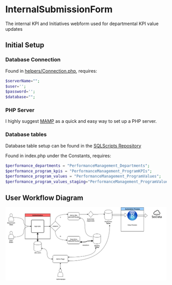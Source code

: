 # InternalSubmissionForm
The internal KPI and Initiatives webform used for departmental KPI value updates

## Initial Setup

### Database Connection
Found in [helpers/Connection.php](https://github.com/FultonCountyStrategyandPerformance/InternalSubmissionForm/blob/master/helpers/Connection.php), requires:
```php
$serverName="";
$user='';
$password='';
$database="";
```

### PHP Server
I highly suggest [MAMP](https://www.mamp.info/en/downloads/) as a quick and easy way to set up a PHP server.

### Database tables
Database table setup can be found in the [SQLScripts Repository](https://github.com/FultonCountyStrategyandPerformance/SQLScripts)

Found in index.php under the Constants, requires:
```php
$performance_departments = "PerformanceManagement_Departments";
$performance_program_kpis = "PerformanceManagement_ProgramKPIs";
$performance_program_values = "PerformanceManagement_ProgramValues";
$performance_program_values_staging="PerformanceManagement_ProgramValues_staging"
```
## User Workflow Diagram

![workflow](/images/InputFormWorkflow.png)
